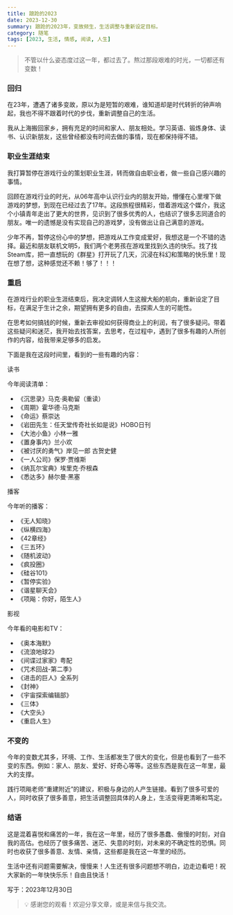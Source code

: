 ```yaml
---
title: 踉跄的2023
date: 2023-12-30
summary: 踉跄的2023年，变故频生，生活调整与重新设定目标。
category: 随笔
tags: [2023, 生活, 情感, 阅读, 人生]
---
```


> 不管以什么姿态度过这一年，都过去了。熬过那段艰难的时光，一切都还有变数！


### 回归

在23年，遭遇了诸多变故，原以为是短暂的艰难，谁知道却是时代转折的钟声响起，我也不得不跟着时代的步伐，重新调整自己的生活。

我从上海搬回家乡，拥有充足的时间和家人、朋友相处。学习英语、锻炼身体、读书、认识新朋友，这些曾经都没有时间去做的事情，现在都保持得不错。

### 职业生涯结束

我打算暂停在游戏行业的策划职业生涯，转而做自由职业者，做一些自己感兴趣的事情。

回顾在游戏行业的时光，从06年高中认识行业内的朋友开始，懵懂在心里埋下做游戏的梦想，到现在已经过去了17年。这段旅程很精彩，借着游戏这个媒介，我这个小镇青年走出了更大的世界，见识到了很多优秀的人，也结识了很多志同道合的朋友。唯一的遗憾是没有实现自己的游戏梦，没有做出让自己满意的游戏。

少年不再，暂停这份心中的梦想，把游戏从工作变成爱好，我想这是一个不错的选择。最近和朋友联机文明5，我们两个老男孩在游戏里找到久违的快乐。找了找Steam库，把一直想玩的《群星》打开玩了几天，沉浸在科幻和策略的快乐里！现在想了想，这种感觉还不赖！够了！！！

### 重启

在游戏行业的职业生涯结束后，我决定调转人生这艘大船的航向，重新设定了目标，在满足于生计之余，期望拥有更多的自由，去探索人生的可能性。

在思考如何搞钱的时候，重新去审视如何获得商业上的利润，有了很多疑问。带着这些疑问和迷茫，我开始去找答案，去思考，在过程中，遇到了很多有趣的人所创作的内容，给我带来足够多的启发。

下面是我在这段时间里，看到的一些有趣的内容：

读书

今年阅读清单：

- 《沉思录》马克·奥勒留（重读）
- 《周期》霍华德·马克斯
- 《命运》蔡崇达
- 《岩田先生：任天堂传奇社长如是说》HOBO日刊
- 《大池小鱼》小林一雅
- 《置身事内》兰小欢
- 《被讨厌的勇气》岸见一郎 古贺史健
- 《一人公司》保罗·贾维斯
- 《纳瓦尔宝典》埃里克·乔根森
- 《悉达多》赫尔曼·黑塞

播客

今年听的播客：

- 《无人知晓》
- 《纵横四海》
- 《42章经》
- 《三五环》
- 《随机波动》
- 《疯投圈》
- 《硅谷101》
- 《暂停实验》
- 《谐星聊天会》
- 《项飚：你好，陌生人》

影视

今年看的电影和TV：

- 《奥本海默》
- 《流浪地球2》
- 《间谍过家家》粤配
- 《咒术回战-第二季》
- 《进击的巨人》全系列
- 《封神》
- 《宇宙探索编辑部》
- 《三体》
- 《大空头》
- 《重启人生》

### 不变的

今年的变数尤其多，环境、工作、生活都发生了很大的变化，但是也看到了一些不变的东西。例如：家人、朋友、爱好、好奇心等等。这些东西是我在这一年里，最大的支撑。

践行项飚老师“重建附近”的建议，积极与身边的人产生链接。看到了很多可爱的人，同时收获了很多善意，把生活调整回具体的人身上，生活变得更清晰和笃定。

### 结语

这是混着喜悦和痛苦的一年，我在这一年里，经历了很多愚蠢、傲慢的时刻，对自我的高估。也经历了很多痛苦、迷茫、失意的时刻，对未来的不确定性的恐惧。同时也收获了很多善意、友情、亲情，这些都是我在这一年里的经历。

生活中还有问题需要解决，慢慢来！人生还有很多问题想不明白，边走边看吧！祝大家新的一年快快乐乐！自由且快活！

写于：2023年12月30日

> 💡 感谢您的观看！欢迎分享文章，或是来信与我交流。